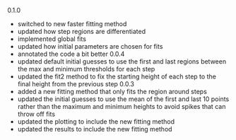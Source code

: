 0.1.0
* switched to new faster fitting method
* updated how step regions are differentiated
* implemented global fits
* updated how initial parameters are chosen for fits
* annotated the code a bit better
0.0.4
* updated default initial guesses to use the first and last regions between the max and minimum thresholds for each step
* updated the fit2 method to fix the starting height of each step to the final height from the previous step
0.0.3
* added a new fitting method that only fits the region around steps
* updated the initial guesses to use the mean of the first and last 10 points rather than the maximum and minimum heights to avoid spikes that can throw off fits
* updated the plotting to include the new fitting method
* updated the results to include the new fitting method
